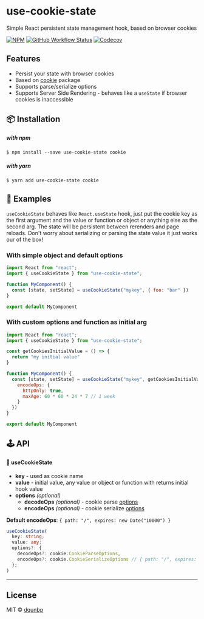 # use-cookie-state

Simple React persistent state management hook, based on browser cookies

[![NPM](https://img.shields.io/npm/v/use-cookie-state)](https://www.npmjs.com/package/use-cookie-state)
[![GitHub Workflow Status](https://img.shields.io/github/workflow/status/dqunbp/use-cookie-state/Release)](https://github.com/dqunbp/use-cookie-state/actions?query=workflow%3ARelease)
[![Codecov](https://img.shields.io/codecov/c/github/dqunbp/use-cookie-state)](https://codecov.io/gh/dqunbp/use-cookie-state)

## Features

- Persist your state with browser cookies
- Based on [cookie](https://www.npmjs.com/package/cookie) package
- Supports parse/serialize options
- Supports Server Side Rendering - behaves like a `useState` if browser cookies is inaccessible


## 📦 Installation

  ##### with npm

    $ npm install --save use-cookie-state cookie

  ##### with yarn

    $ yarn add use-cookie-state cookie


## 📖 Examples

`useCookieState` behaves like `React.useState` hook, just put the cookie key as the first argument and the value or function or object or anything else as the second arg.
The state will be persistent between rerenders and page reloads.
Don't worry about serializing or parsing the state value it just works our of the box!

### With simple object and default options

```jsx
import React from "react";
import { useCookieState } from "use-cookie-state";

function MyComponent() {
  const [state, setState] = useCookieState("mykey", { foo: "bar" })
}

export default MyComponent
```

### With custom options and function as initial arg

```jsx
import React from "react";
import { useCookieState } from "use-cookie-state";

const getCookiesInitialValue = () => {
  return "my initial value"
}

function MyComponent() {
  const [state, setState] = useCookieState("mykey", getCookiesInitialValue, {
    encodeOps: {
      httpOnly: true,
      maxAge: 60 * 60 * 24 * 7 // 1 week
    }
  })
}

export default MyComponent
```

## 🕹 API

#### 🔗 useCookieState

- **key** - used as cookie name
- **value** - initial value, any value or object or function with returns initial hook value
- **options** *(optional)*
  - **decodeOps** *(optional)* - cookie parse [options](https://www.npmjs.com/package/cookie#options)
  - **encodeOps** *(optional)* - cookie serialize [options](https://www.npmjs.com/package/cookie#options-1)

**Default encodeOps**: `{ path: "/", expires: new Date("10000") }`

```ts
useCookieState(
  key: string;
  value: any; 
  options?: {
    decodeOps?: cookie.CookieParseOptions, 
    encodeOps?: cookie.CookieSerializeOptions // { path: "/", expires: new Date("10000") } by default
  };
)
```

---

## License

MIT © [dqunbp](https://github.com/dqunbp)

